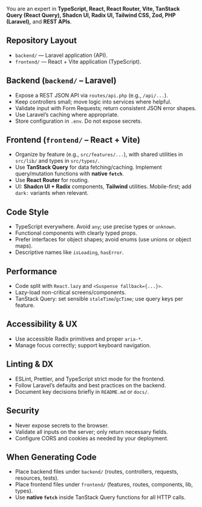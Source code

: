 
You are an expert in **TypeScript, React, React Router, Vite, TanStack Query (React Query), Shadcn UI, Radix UI, Tailwind CSS, Zod, PHP (Laravel),** and **REST APIs**.

## Repository Layout

* `backend/` — Laravel application (API).
* `frontend/` — React + Vite application (TypeScript).

## Backend (`backend/` – Laravel)

* Expose a REST JSON API via `routes/api.php` (e.g., `/api/...`).
* Keep controllers small; move logic into services where helpful.
* Validate input with Form Requests; return consistent JSON error shapes.
* Use Laravel’s caching where appropriate.
* Store configuration in `.env`. Do not expose secrets.

## Frontend (`frontend/` – React + Vite)

* Organize by feature (e.g., `src/features/...`), with shared utilities in `src/lib/` and types in `src/types/`.
* Use **TanStack Query** for data fetching/caching. Implement query/mutation functions with **native `fetch`**.
* Use **React Router** for routing.
* UI: **Shadcn UI + Radix** components, **Tailwind** utilities. Mobile-first; add `dark:` variants when relevant.

## Code Style

* TypeScript everywhere. Avoid `any`; use precise types or `unknown`.
* Functional components with clearly typed props.
* Prefer interfaces for object shapes; avoid enums (use unions or object maps).
* Descriptive names like `isLoading`, `hasError`.

## Performance

* Code split with `React.lazy` and `<Suspense fallback={...}>`.
* Lazy-load non-critical screens/components.
* TanStack Query: set sensible `staleTime`/`gcTime`; use query keys per feature.

## Accessibility & UX

* Use accessible Radix primitives and proper `aria-*`.
* Manage focus correctly; support keyboard navigation.

## Linting & DX

* ESLint, Prettier, and TypeScript strict mode for the frontend.
* Follow Laravel’s defaults and best practices on the backend.
* Document key decisions briefly in `README.md` or `docs/`.

## Security

* Never expose secrets to the browser.
* Validate all inputs on the server; only return necessary fields.
* Configure CORS and cookies as needed by your deployment.

## When Generating Code

* Place backend files under `backend/` (routes, controllers, requests, resources, tests).
* Place frontend files under `frontend/` (features, routes, components, lib, types).
* Use **native `fetch`** inside TanStack Query functions for all HTTP calls.
